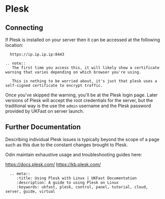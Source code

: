 # Plesk

## Connecting

If Plesk is installed on your server then it can be accessed at the following location:

```console
  https://ip.ip.ip.ip:8443
```

```eval_rst
.. note::
   The first time you access this, it will likely show a certificate warning that varies depending on which browser you're using.

   This is nothing to be worried about, it's just that plesk uses a self-signed certificate to encrypt traffic.
```

Once you've skipped the warning, you'll be at the Plesk login page. Later versions of Plesk will accept the root credentials for the server, but the traditional way is the use the `admin` username and the Plesk password provided by UKFast on server launch.

## Further Documentation

Describing individual Plesk issues is typically beyond the scope of a page such as this due to the constant changes brought to Plesk.

Odin maintain exhaustive usage and troubleshooting guides here:

<https://docs.plesk.com/>
<https://kb.plesk.com/>

```eval_rst
  .. meta::
     :title: Using Plesk with Linux | UKFast Documentation
     :description: A guide to using Plesk on Linux
     :keywords: ukfast, plesk, control, panel, tutorial, cloud, server, guide, virtual
